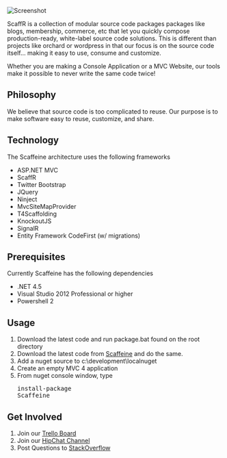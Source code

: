 ![Screenshot](https://raw.github.com/wcpro/ScaffR/master/creative/scaffr-logo-small.gif)<br/>


ScaffR is a collection of modular source code packages packages like blogs, membership, 
commerce, etc that let you quickly compose production-ready, white-label source code solutions.  This is different than projects like
orchard or wordpress in that our focus is on the source code itself... making it easy to use, consume and customize.

Whether you are making a Console Application or a MVC Website, our tools make it possible to never write the same code
twice!

Philosophy
-----
We believe that source code is too complicated to reuse.  Our purpose is to make software easy to reuse, customize, and share.

Technology
-----
The Scaffeine architecture uses the following frameworks

* ASP.NET MVC
* ScaffR
* Twitter Bootstrap
* JQuery
* Ninject
* MvcSiteMapProvider
* T4Scaffolding
* KnockoutJS
* SignalR
* Entity Framework CodeFirst (w/ migrations)

Prerequisites
------
Currently Scaffeine has the following dependencies

* .NET 4.5
* Visual Studio 2012 Professional or higher
* Powershell 2

Usage
------
1. Download the latest code and run package.bat found on the root directory
2. Download the latest code from [Scaffeine](https://www.github.com/wcpro/scaffeine) and do the same.
3. Add a nuget source to c:\development\localnuget
4. Create an empty MVC 4 application
5. From nuget console window, type <pre>install-package Scaffeine</pre>

Get Involved
------
1. Join our [Trello Board](https://trello.com/board/scaffr/507754f1d6bcfa3f54062cbd)
2. Join our [HipChat Channel](https://www.hipchat.com/g2pYaEoF0) 
3. Post Questions to [StackOverflow](http://stackoverflow.com/questions/tagged/scaffr)